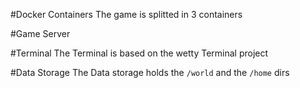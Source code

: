 #Docker Containers
The game is splitted in 3 containers

#Game Server

#Terminal
The Terminal is based on the wetty Terminal project

#Data Storage
The Data storage holds the `/world` and the `/home` dirs 
